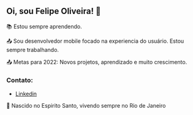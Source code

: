 ## Oi, sou Felipe Oliveira! 👋

:books: Estou sempre aprendendo. <br>

:outbox_tray: Sou desenvolvedor mobile focado na experiencia do usuário. Estou sempre trabalhando. <br>


:outbox_tray: Metas para 2022: Novos projetos, aprendizado e muito crescimento.<br>

### Contato:
- <a href="https://www.linkedin.com/in/fdocs/" target="_blank">Linkedin</a> <img src="https://raw.githubusercontent.com/TheDudeThatCode/TheDudeThatCode/db8f1cbd38ac0ae2a08f36f961096dbd59a02393/Assets/Linkedin.svg" height="15" width="15"> 

:house_with_garden: Nascido no Espirito Santo, vivendo sempre no Rio de Janeiro <br>
